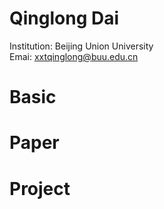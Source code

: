 # Qinglong Dai
Institution: Beijing Union University  
Emai: xxtqinglong@buu.edu.cn
# Basic
# Paper
# Project
